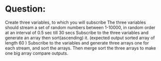 # Question:

Create three variables, to which you will subscribe
The three variables should stream a set of random numbers between 1-10000, in random order at an interval of 0.5 sec till 30 secs
Subscribe to the three variables and generate an array then sort(ascending) it. (expected output sorted array of length 60 )
Subscribe to the variables and generate three arrays one for each stream, and sort the arrays. Then merge sort the three arrays to make one big array
compare outputs.
